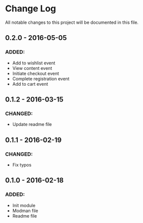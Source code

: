 # Change Log
All notable changes to this project will be documented in this file.

## 0.2.0 - 2016-05-05
### ADDED:
- Add to wishlist event
- View content event
- Initiate checkout event
- Complete registration event
- Add to cart event

## 0.1.2 - 2016-03-15
### CHANGED:
- Update readme file

## 0.1.1 - 2016-02-19
### CHANGED:
- Fix typos

## 0.1.0 - 2016-02-18
### ADDED:
- Init module
- Modman file
- Readme file
